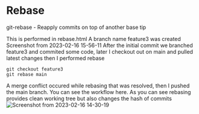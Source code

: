 # Rebase
git-rebase - Reapply commits on top of another base tip

This is performed in rebase.html A branch name feature3 was created Screenshot from 2023-02-16 15-56-11 After the initial commit we branched feature3 and commited some code, later I checkout out on main and pulled latest changes then I performed rebase
```
git checkout feature3
git rebase main
```
A merge conflict occured while rebasing that was resolved, then I pushed the main branch. You can see the workflow here.
As you can see rebasing provides clean working tree but also changes the hash of commits
![Screenshot from 2023-02-16 14-30-19](https://user-images.githubusercontent.com/124878757/219596667-60a500cf-3ce0-4293-bd68-1f4f54d3c966.jpg)
